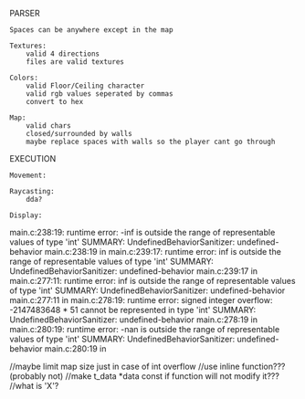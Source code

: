 PARSER

	Spaces can be anywhere except in the map

	Textures:
		valid 4 directions
		files are valid textures

	Colors:
		valid Floor/Ceiling character
		valid rgb values seperated by commas
		convert to hex

	Map:
		valid chars
		closed/surrounded by walls
		maybe replace spaces with walls so the player cant go through

EXECUTION

	Movement:

	Raycasting:
		dda?

	Display:

main.c:238:19: runtime error: -inf is outside the range of representable values of type 'int'
SUMMARY: UndefinedBehaviorSanitizer: undefined-behavior main.c:238:19 in 
main.c:239:17: runtime error: inf is outside the range of representable values of type 'int'
SUMMARY: UndefinedBehaviorSanitizer: undefined-behavior main.c:239:17 in 
main.c:277:11: runtime error: inf is outside the range of representable values of type 'int'
SUMMARY: UndefinedBehaviorSanitizer: undefined-behavior main.c:277:11 in 
main.c:278:19: runtime error: signed integer overflow: -2147483648 * 51 cannot be represented in type 'int'
SUMMARY: UndefinedBehaviorSanitizer: undefined-behavior main.c:278:19 in 
main.c:280:19: runtime error: -nan is outside the range of representable values of type 'int'
SUMMARY: UndefinedBehaviorSanitizer: undefined-behavior main.c:280:19 in

//maybe limit map size just in case of int overflow
//use inline function??? (probably not)
//make t_data *data const if function will not modify it???
//what is 'X'?
